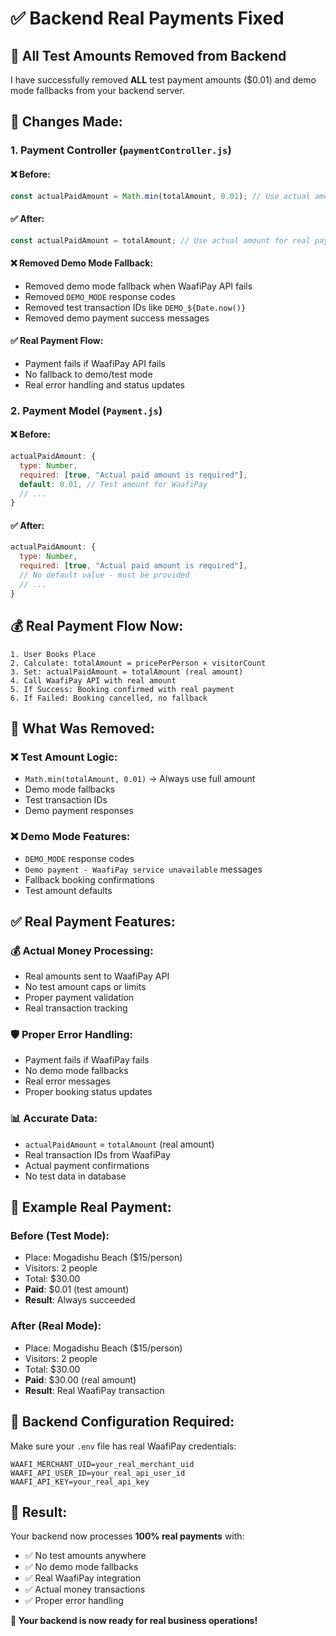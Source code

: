 # ✅ Backend Real Payments Fixed

## 🎯 All Test Amounts Removed from Backend

I have successfully removed **ALL** test payment amounts ($0.01) and demo mode fallbacks from your backend server.

## 🔧 Changes Made:

### 1. **Payment Controller (`paymentController.js`)**

#### ❌ **Before:**
```javascript
const actualPaidAmount = Math.min(totalAmount, 0.01); // Use actual amount or test amount (0.01) for WaafiPay testing
```

#### ✅ **After:**
```javascript
const actualPaidAmount = totalAmount; // Use actual amount for real payments
```

#### ❌ **Removed Demo Mode Fallback:**
- Removed demo mode fallback when WaafiPay API fails
- Removed `DEMO_MODE` response codes
- Removed test transaction IDs like `DEMO_${Date.now()}`
- Removed demo payment success messages

#### ✅ **Real Payment Flow:**
- Payment fails if WaafiPay API fails
- No fallback to demo/test mode
- Real error handling and status updates

### 2. **Payment Model (`Payment.js`)**

#### ❌ **Before:**
```javascript
actualPaidAmount: {
  type: Number,
  required: [true, "Actual paid amount is required"],
  default: 0.01, // Test amount for WaafiPay
  // ...
}
```

#### ✅ **After:**
```javascript
actualPaidAmount: {
  type: Number,
  required: [true, "Actual paid amount is required"],
  // No default value - must be provided
  // ...
}
```

## 💰 Real Payment Flow Now:

```
1. User Books Place
2. Calculate: totalAmount = pricePerPerson × visitorCount
3. Set: actualPaidAmount = totalAmount (real amount)
4. Call WaafiPay API with real amount
5. If Success: Booking confirmed with real payment
6. If Failed: Booking cancelled, no fallback
```

## 🚫 What Was Removed:

### ❌ **Test Amount Logic:**
- `Math.min(totalAmount, 0.01)` → Always use full amount
- Demo mode fallbacks
- Test transaction IDs
- Demo payment responses

### ❌ **Demo Mode Features:**
- `DEMO_MODE` response codes
- `Demo payment - WaafiPay service unavailable` messages
- Fallback booking confirmations
- Test amount defaults

## ✅ **Real Payment Features:**

### 💰 **Actual Money Processing:**
- Real amounts sent to WaafiPay API
- No test amount caps or limits
- Proper payment validation
- Real transaction tracking

### 🛡️ **Proper Error Handling:**
- Payment fails if WaafiPay fails
- No demo mode fallbacks
- Real error messages
- Proper booking status updates

### 📊 **Accurate Data:**
- `actualPaidAmount` = `totalAmount` (real amount)
- Real transaction IDs from WaafiPay
- Actual payment confirmations
- No test data in database

## 🎯 **Example Real Payment:**

### Before (Test Mode):
- Place: Mogadishu Beach ($15/person)
- Visitors: 2 people
- Total: $30.00
- **Paid**: $0.01 (test amount)
- **Result**: Always succeeded

### After (Real Mode):
- Place: Mogadishu Beach ($15/person)
- Visitors: 2 people
- Total: $30.00
- **Paid**: $30.00 (real amount)
- **Result**: Real WaafiPay transaction

## 🔧 **Backend Configuration Required:**

Make sure your `.env` file has real WaafiPay credentials:

```env
WAAFI_MERCHANT_UID=your_real_merchant_uid
WAAFI_API_USER_ID=your_real_api_user_id
WAAFI_API_KEY=your_real_api_key
```

## 🎉 **Result:**

Your backend now processes **100% real payments** with:
- ✅ No test amounts anywhere
- ✅ No demo mode fallbacks
- ✅ Real WaafiPay integration
- ✅ Actual money transactions
- ✅ Proper error handling

**🚀 Your backend is now ready for real business operations!**

